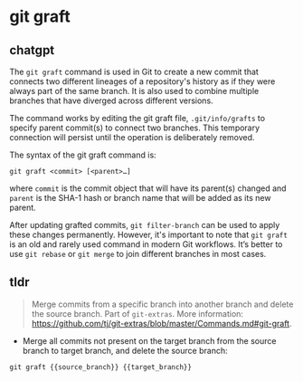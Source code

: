 # git graft 
## chatgpt 
The `git graft` command is used in Git to create a new commit that connects two different lineages of a repository's history as if they were always part of the same branch. It is also used to combine multiple branches that have diverged across different versions.

The command works by editing the git graft file, `.git/info/grafts` to specify parent commit(s) to connect two branches. This temporary connection will persist until the operation is deliberately removed.

The syntax of the git graft command is:

```
git graft <commit> [<parent>…]
```

where `commit` is the commit object that will have its parent(s) changed and `parent` is the SHA-1 hash or branch name that will be added as its new parent.

After updating grafted commits, `git filter-branch` can be used to apply these changes permanently. However, it's important to note that `git graft` is an old and rarely used command in modern Git workflows. 
It’s better to use `git rebase` or `git merge` to join different branches in most cases. 

## tldr 
 
> Merge commits from a specific branch into another branch and delete the source branch.
> Part of `git-extras`.
> More information: <https://github.com/tj/git-extras/blob/master/Commands.md#git-graft>.

- Merge all commits not present on the target branch from the source branch to target branch, and delete the source branch:

`git graft {{source_branch}} {{target_branch}}`
